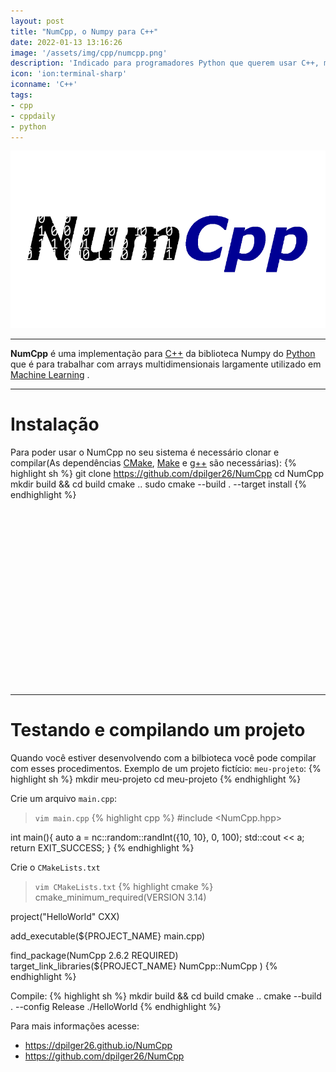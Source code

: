 ```yaml
---
layout: post
title: "NumCpp, o Numpy para C++"
date: 2022-01-13 13:16:26
image: '/assets/img/cpp/numcpp.png'
description: 'Indicado para programadores Python que querem usar C++, mas manter a forma como fazem seus projetos.'
icon: 'ion:terminal-sharp'
iconname: 'C++'
tags:
- cpp
- cppdaily
- python
---
```


![NumCpp, o Numpy para C++](/assets/img/cpp/numcpp.png)

---

**NumCpp** é uma implementação para [C++](https://terminalroot.com.br/cpp) da biblioteca Numpy do [Python](https://terminalroot.com.br/tags#python) que é para trabalhar com arrays multidimensionais largamente utilizado em [Machine Learning](https://terminalroot.com.br/tags#machinelearning) .

---

# Instalação
Para poder usar o NumCpp no seu sistema é necessário clonar e compilar(As dependências [CMake](https://terminalroot.com.br/2019/12/como-compilar-seus-programas-com-cmake.html), [Make](https://terminalroot.com.br/2019/12/como-criar-um-makefile.html) e [g++](https://terminalroot.com.br/2019/12/gcc-vs-llvm-qual-e-o-melhor-compilador.html) são necessárias):
{% highlight sh %}
git clone https://github.com/dpilger26/NumCpp
cd NumCpp
mkdir build && cd build
cmake ..
sudo cmake --build . --target install
{% endhighlight %}


<!-- SQUARE - GAMES ROOT -->
<script async src="//pagead2.googlesyndication.com/pagead/js/adsbygoogle.js"></script>
<ins class="adsbygoogle"
style="display:inline-block;width:336px;height:280px"
data-ad-client="ca-pub-2838251107855362"
data-ad-slot="5351066970"></ins>
<script>
(adsbygoogle = window.adsbygoogle || []).push({});
</script>

---

# Testando e compilando um projeto
Quando você estiver desenvolvendo com a bilbioteca você pode compilar com esses procedimentos. Exemplo de um projeto fictício: `meu-projeto`:
{% highlight sh %}
mkdir meu-projeto
cd meu-projeto
{% endhighlight %}

Crie um arquivo `main.cpp`:
> `vim main.cpp`
{% highlight cpp %}
#include <NumCpp.hpp>

int main(){
  auto a = nc::random::randInt<int>({10, 10}, 0, 100);
  std::cout << a;
  return EXIT_SUCCESS;
}
{% endhighlight %}

Crie o `CMakeLists.txt`
> `vim CMakeLists.txt`
{% highlight cmake %}
cmake_minimum_required(VERSION 3.14)
 
project("HelloWorld" CXX)
 
add_executable(${PROJECT_NAME} main.cpp)
 
find_package(NumCpp 2.6.2 REQUIRED)
target_link_libraries(${PROJECT_NAME}
    NumCpp::NumCpp
)
{% endhighlight %}

Compile:
{% highlight sh %}
mkdir build && cd build
cmake ..
cmake --build . --config Release
./HelloWorld
{% endhighlight %}

Para mais informações acesse:
+ <https://dpilger26.github.io/NumCpp>
+ <https://github.com/dpilger26/NumCpp>



